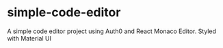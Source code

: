 # simple-code-editor

A simple code editor project using Auth0 and React Monaco Editor. Styled with Material UI
